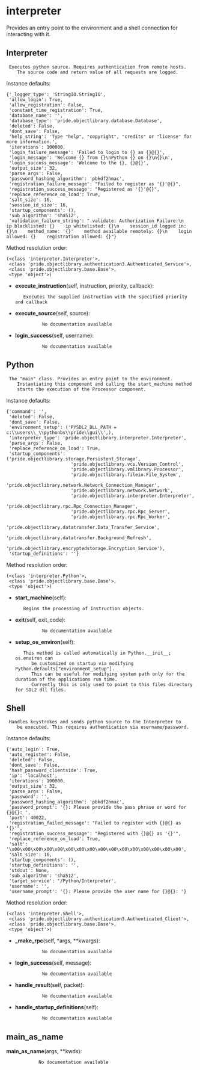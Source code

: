 interpreter
==============

 Provides an entry point to the environment and a shell connection for interacting with it. 

Interpreter
--------------

	 Executes python source. Requires authentication from remote hosts. 
        The source code and return value of all requests are logged. 


Instance defaults: 

	{'_logger_type': 'StringIO.StringIO',
	 'allow_login': True,
	 'allow_registration': False,
	 'constant_time_registration': True,
	 'database_name': '',
	 'database_type': 'pride.objectlibrary.database.Database',
	 'deleted': False,
	 'dont_save': False,
	 'help_string': 'Type "help", "copyright", "credits" or "license" for more information.',
	 'iterations': 100000,
	 'login_failure_message': 'Failed to login to {} as {}@{}',
	 'login_message': 'Welcome {} from {}\nPython {} on {}\n{}\n',
	 'login_success_message': 'Welcome to the {}, {}@{}',
	 'output_size': 32,
	 'parse_args': False,
	 'password_hashing_algorithm': 'pbkdf2hmac',
	 'registration_failure_message': "Failed to register as '{}'@{}",
	 'registration_success_message': "Registered as '{}'@{}",
	 'replace_reference_on_load': True,
	 'salt_size': 16,
	 'session_id_size': 16,
	 'startup_components': (),
	 'sub_algorithm': 'sha512',
	 'validation_failure_string': ".validate: Authorization Failure:\n    ip blacklisted: {}    ip whitelisted: {}\n    session_id logged in: {}\n    method_name: '{}'    method available remotely: {}\n    login allowed: {}    registration allowed: {}"}

Method resolution order: 

	(<class 'interpreter.Interpreter'>,
	 <class 'pride.objectlibrary.authentication3.Authenticated_Service'>,
	 <class 'pride.objectlibrary.base.Base'>,
	 <type 'object'>)

- **execute_instruction**(self, instruction, priority, callback):

		 Executes the supplied instruction with the specified priority and callback 


- **execute_source**(self, source):

				No documentation available


- **login_success**(self, username):

				No documentation available


Python
--------------

	 The "main" class. Provides an entry point to the environment. 
        Instantiating this component and calling the start_machine method 
        starts the execution of the Processor component.


Instance defaults: 

	{'command': '',
	 'deleted': False,
	 'dont_save': False,
	 'environment_setup': ('PYSDL2_DLL_PATH = c:\\users\\_\\pythonbs\\pride\\gui\\',),
	 'interpreter_type': 'pride.objectlibrary.interpreter.Interpreter',
	 'parse_args': False,
	 'replace_reference_on_load': True,
	 'startup_components': ('pride.objectlibrary.storage.Persistent_Storage',
	                        'pride.objectlibrary.vcs.Version_Control',
	                        'pride.objectlibrary.vmlibrary.Processor',
	                        'pride.objectlibrary.fileio.File_System',
	                        'pride.objectlibrary.network.Network_Connection_Manager',
	                        'pride.objectlibrary.network.Network',
	                        'pride.objectlibrary.interpreter.Interpreter',
	                        'pride.objectlibrary.rpc.Rpc_Connection_Manager',
	                        'pride.objectlibrary.rpc.Rpc_Server',
	                        'pride.objectlibrary.rpc.Rpc_Worker',
	                        'pride.objectlibrary.datatransfer.Data_Transfer_Service',
	                        'pride.objectlibrary.datatransfer.Background_Refresh',
	                        'pride.objectlibrary.encryptedstorage.Encryption_Service'),
	 'startup_definitions': ''}

Method resolution order: 

	(<class 'interpreter.Python'>,
	 <class 'pride.objectlibrary.base.Base'>,
	 <type 'object'>)

- **start_machine**(self):

		 Begins the processing of Instruction objects.


- **exit**(self, exit_code):

				No documentation available


- **setup_os_environ**(self):

		 This method is called automatically in Python.__init__; os.environ can
            be customized on startup via modifying Python.defaults["environment_setup"].
            This can be useful for modifying system path only for the duration of the applications run time.
            Currently this is only used to point to this files directory for SDL2 dll files. 


Shell
--------------

	 Handles keystrokes and sends python source to the Interpreter to 
        be executed. This requires authentication via username/password.


Instance defaults: 

	{'auto_login': True,
	 'auto_register': False,
	 'deleted': False,
	 'dont_save': False,
	 'hash_password_clientside': True,
	 'ip': 'localhost',
	 'iterations': 100000,
	 'output_size': 32,
	 'parse_args': False,
	 'password': '',
	 'password_hashing_algorithm': 'pbkdf2hmac',
	 'password_prompt': '{}: Please provide the pass phrase or word for {}@{}: ',
	 'port': 40022,
	 'registration_failed_message': "Failed to register with {}@{} as '{}'",
	 'registration_success_message': "Registered with {}@{} as '{}'",
	 'replace_reference_on_load': True,
	 'salt': '\x00\x00\x00\x00\x00\x00\x00\x00\x00\x00\x00\x00\x00\x00\x00\x00',
	 'salt_size': 16,
	 'startup_components': (),
	 'startup_definitions': '',
	 'stdout': None,
	 'sub_algorithm': 'sha512',
	 'target_service': '/Python/Interpreter',
	 'username': '',
	 'username_prompt': '{}: Please provide the user name for {}@{}: '}

Method resolution order: 

	(<class 'interpreter.Shell'>,
	 <class 'pride.objectlibrary.authentication3.Authenticated_Client'>,
	 <class 'pride.objectlibrary.base.Base'>,
	 <type 'object'>)

- **_make_rpc**(self, *args, **kwargs):

				No documentation available


- **login_success**(self, message):

				No documentation available


- **handle_result**(self, packet):

				No documentation available


- **handle_startup_definitions**(self):

				No documentation available


main_as_name
--------------

**main_as_name**(args, **kwds):

				No documentation available
